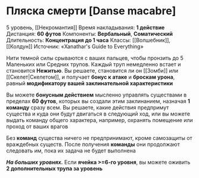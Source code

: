 # Пляска смерти [Danse macabre]
5 уровень, [[Некромантия]]
Время накладывания: **1 действие**
Дистанция: **60 футов**
Компоненты: **Вербальный**, **Соматический**
Длительность: **Концентрация до 1 часа**
Классы: [[Волшебник]], [[Колдун]]
Источник: «Xanathar's Guide to Everything»

Нити темной силы срываются с ваших пальцев, чтобы пронзить до 5 Маленьких или Средних трупов. Каждый труп немедленно встает и становится **Нежитью**. Вы решаете, становится ли он [[Зомби]] или [[Скелет|Скелетом]], и получает **бонус к атаке** и **броскам урона**, равный **модификатору вашей заклинательной характеристики**

Вы можете **бонусным действием** мысленно управлять существами в пределах **60 футов**, которых вы создали этим заклинанием, назначая **1 команду** сразу всем. Вы решаете, какие действия предпримут существа и куда они будут двигаться в следующий ход, или вы можете выдать команду общего характера, например, охранять помещение или проход от ваших врагов

Без **команд** существа ничего не предпринимают, кроме самозащиты от враждебных существ. После получения **команды** они продолжают следовать им, пока их задача не будет выполнена

**_На больших уровнях._** Если **ячейка >=6-го уровня**, вы можете оживить **2 дополнительных трупа за уровень**